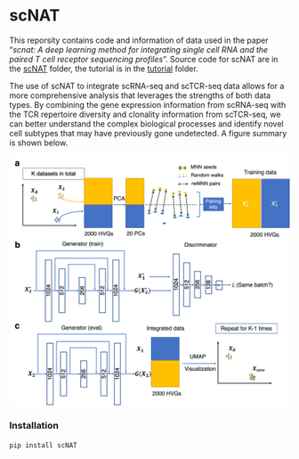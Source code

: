 # scNAT

This reporsity contains code and information of data used in the paper “*scnat: A deep learning method for integrating single cell RNA and the paired T cell receptor sequencing profiles*”. Source code for scNAT are in the [scNAT](https://github.com/AprilYuge/ResPAN/tree/main/ResPAN) folder, the tutorial is in the [tutorial](https://github.com/AprilYuge/ResPAN/tree/main/scripts) folder.

The use of scNAT to integrate scRNA-seq and scTCR-seq data allows for a more comprehensive analysis that leverages the strengths of both data types. By combining the gene expression information from scRNA-seq with the TCR repertoire diversity and clonality information from scTCR-seq, we can better understand the complex biological processes and identify novel cell subtypes that may have previously gone undetected. A figure summary is shown below.

![alt text](https://github.com/AprilYuge/ResPAN/blob/main/images/workflow.png)

### Installation

```
pip install scNAT
```
